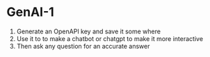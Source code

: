 # GenAI-1

1. Generate an OpenAPI key and save it some where
2. Use it to to make a chatbot or chatgpt to make it more interactive
3. Then ask any question for an accurate answer
